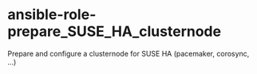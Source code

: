 # ansible-role-prepare_SUSE_HA_clusternode
Prepare and configure a clusternode for SUSE HA (pacemaker, corosync, ...)
